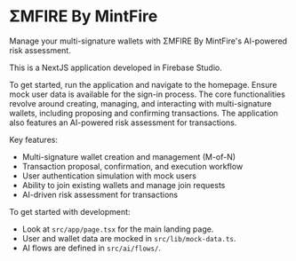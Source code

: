 # ΣMFIRE By MintFire

Manage your multi-signature wallets with ΣMFIRE By MintFire's AI-powered risk assessment.

This is a NextJS application developed in Firebase Studio.

To get started, run the application and navigate to the homepage. Ensure mock user data is available for the sign-in process.
The core functionalities revolve around creating, managing, and interacting with multi-signature wallets, including proposing and confirming transactions.
The application also features an AI-powered risk assessment for transactions.

Key features:
- Multi-signature wallet creation and management (M-of-N)
- Transaction proposal, confirmation, and execution workflow
- User authentication simulation with mock users
- Ability to join existing wallets and manage join requests
- AI-driven risk assessment for transactions

To get started with development:
- Look at `src/app/page.tsx` for the main landing page.
- User and wallet data are mocked in `src/lib/mock-data.ts`.
- AI flows are defined in `src/ai/flows/`.
